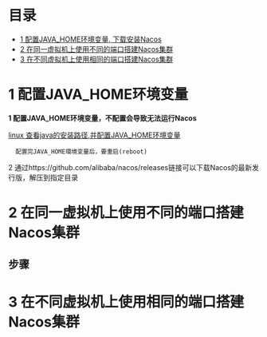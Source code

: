 # 目录
* [1 配置JAVA_HOME环境变量, 下载安装Nacos](#1-配置JAVA_HOME环境变量)
* [2 在同一虚拟机上使用不同的端口搭建Nacos集群](#2-在同一虚拟机上使用不同的端口搭建Nacos集群)
* [3 在不同虚拟机上使用相同的端口搭建Nacos集群](#3-在不同虚拟机上使用相同的端口搭建Nacos集群)

# 1 配置JAVA_HOME环境变量


   **1 配置JAVA_HOME环境变量，不配置会导致无法运行Nacos**
      
   [linux 查看java的安装路径,并配置JAVA_HOME环境变量](https://blog.csdn.net/u013626215/article/details/88964331?spm=1001.2101.3001.6650.2&utm_medium=distribute.pc_relevant.none-task-blog-2%7Edefault%7ECTRLIST%7ERate-2.pc_relevant_paycolumn_v3&depth_1-utm_source=distribute.pc_relevant.none-task-blog-2%7Edefault%7ECTRLIST%7ERate-2.pc_relevant_paycolumn_v3&utm_relevant_index=5)

      配置完JAVA_HOME環境变量后，要重启(reboot)
      
 2 通过https://github.com/alibaba/nacos/releases链接可以下载Nacos的最新发行版，解压到指定目录


# 2 在同一虚拟机上使用不同的端口搭建Nacos集群
## 步骤


# 3 在不同虚拟机上使用相同的端口搭建Nacos集群

